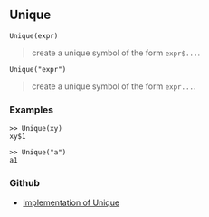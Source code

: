 ## Unique

```
Unique(expr)
```
 
> create a unique symbol of the form `expr$...`.

```
Unique("expr")
```
 
> create a unique symbol of the form `expr...`.

### Examples
 
```
>> Unique(xy)
xy$1

>> Unique("a")
a1
```

### Github

* [Implementation of Unique](https://github.com/axkr/symja_android_library/blob/master/symja_android_library/matheclipse-core/src/main/java/org/matheclipse/core/builtin/PatternMatching.java#L2202) 
